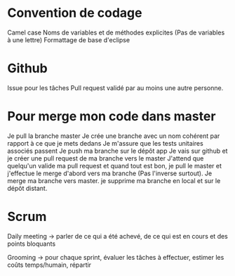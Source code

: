 # Convention de codage

Camel case
Noms de variables et de méthodes explicites (Pas de variables à une lettre)
Formattage de base d'eclipse



# Github

Issue pour les tâches
Pull request validé par au moins une autre personne.



# Pour merge mon code dans master

Je pull la branche master
Je crée une branche avec un nom cohérent par rapport à ce que je mets dedans
Je m'assure que les tests unitaires associés passent
Je push ma branche sur le dépôt app
Je vais sur github et je créer une pull request de ma branche vers le master
J'attend que quelqu'un valide ma pull request et quand tout est bon, je pull le master et j'effectue le merge d'abord vers ma branche (Pas l'inverse surtout).
Je merge ma branche vers master.
je supprime ma branche en local et sur le dépôt distant.


# Scrum

Daily meeting -> parler de ce qui a été achevé, de ce qui est en cours et des points bloquants

Grooming -> pour chaque sprint, évaluer les tâches à effectuer, estimer les coûts temps/humain, répartir 